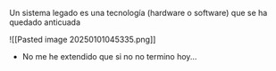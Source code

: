Un sistema legado es una tecnología (hardware o software) que se ha quedado anticuada

![[Pasted image 20250101045335.png]]
* No me he extendido que si no no termino hoy...